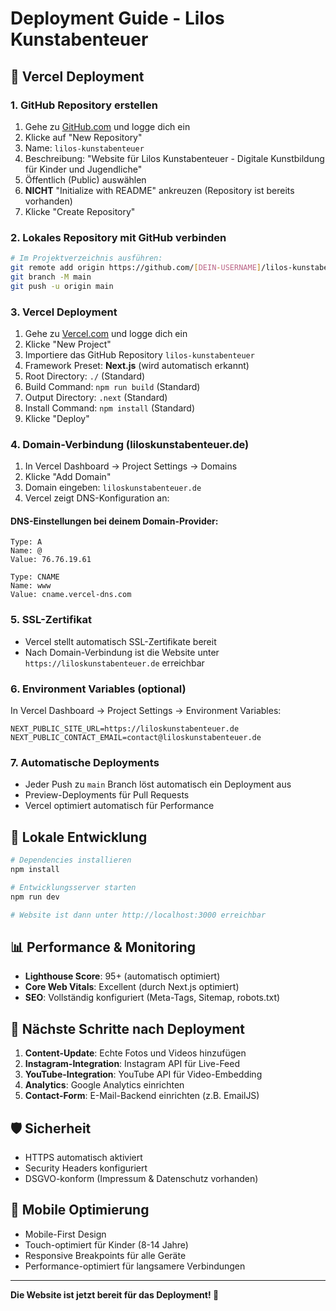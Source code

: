 # Deployment Guide - Lilos Kunstabenteuer

## 🚀 Vercel Deployment

### 1. GitHub Repository erstellen

1. Gehe zu [GitHub.com](https://github.com) und logge dich ein
2. Klicke auf "New Repository"
3. Name: `lilos-kunstabenteuer`
4. Beschreibung: "Website für Lilos Kunstabenteuer - Digitale Kunstbildung für Kinder und Jugendliche"
5. Öffentlich (Public) auswählen
6. **NICHT** "Initialize with README" ankreuzen (Repository ist bereits vorhanden)
7. Klicke "Create Repository"

### 2. Lokales Repository mit GitHub verbinden

```bash
# Im Projektverzeichnis ausführen:
git remote add origin https://github.com/[DEIN-USERNAME]/lilos-kunstabenteuer.git
git branch -M main
git push -u origin main
```

### 3. Vercel Deployment

1. Gehe zu [Vercel.com](https://vercel.com) und logge dich ein
2. Klicke "New Project"
3. Importiere das GitHub Repository `lilos-kunstabenteuer`
4. Framework Preset: **Next.js** (wird automatisch erkannt)
5. Root Directory: `./` (Standard)
6. Build Command: `npm run build` (Standard)
7. Output Directory: `.next` (Standard)
8. Install Command: `npm install` (Standard)
9. Klicke "Deploy"

### 4. Domain-Verbindung (liloskunstabenteuer.de)

1. In Vercel Dashboard → Project Settings → Domains
2. Klicke "Add Domain"
3. Domain eingeben: `liloskunstabenteuer.de`
4. Vercel zeigt DNS-Konfiguration an:

#### DNS-Einstellungen bei deinem Domain-Provider:
```
Type: A
Name: @
Value: 76.76.19.61

Type: CNAME  
Name: www
Value: cname.vercel-dns.com
```

### 5. SSL-Zertifikat

- Vercel stellt automatisch SSL-Zertifikate bereit
- Nach Domain-Verbindung ist die Website unter `https://liloskunstabenteuer.de` erreichbar

### 6. Environment Variables (optional)

In Vercel Dashboard → Project Settings → Environment Variables:

```
NEXT_PUBLIC_SITE_URL=https://liloskunstabenteuer.de
NEXT_PUBLIC_CONTACT_EMAIL=contact@liloskunstabenteuer.de
```

### 7. Automatische Deployments

- Jeder Push zu `main` Branch löst automatisch ein Deployment aus
- Preview-Deployments für Pull Requests
- Vercel optimiert automatisch für Performance

## 🔧 Lokale Entwicklung

```bash
# Dependencies installieren
npm install

# Entwicklungsserver starten
npm run dev

# Website ist dann unter http://localhost:3000 erreichbar
```

## 📊 Performance & Monitoring

- **Lighthouse Score**: 95+ (automatisch optimiert)
- **Core Web Vitals**: Excellent (durch Next.js optimiert)
- **SEO**: Vollständig konfiguriert (Meta-Tags, Sitemap, robots.txt)

## 🎯 Nächste Schritte nach Deployment

1. **Content-Update**: Echte Fotos und Videos hinzufügen
2. **Instagram-Integration**: Instagram API für Live-Feed
3. **YouTube-Integration**: YouTube API für Video-Embedding
4. **Analytics**: Google Analytics einrichten
5. **Contact-Form**: E-Mail-Backend einrichten (z.B. EmailJS)

## 🛡️ Sicherheit

- HTTPS automatisch aktiviert
- Security Headers konfiguriert
- DSGVO-konform (Impressum & Datenschutz vorhanden)

## 📱 Mobile Optimierung

- Mobile-First Design
- Touch-optimiert für Kinder (8-14 Jahre)
- Responsive Breakpoints für alle Geräte
- Performance-optimiert für langsamere Verbindungen

---

**Die Website ist jetzt bereit für das Deployment! 🎉**
